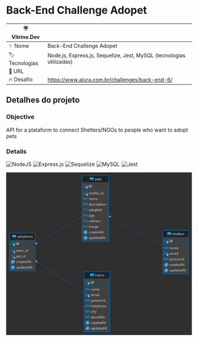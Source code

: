 
# Back-End Challenge Adopet

| :placard: Vitrine.Dev |     |
| -------------  | --- |
| :sparkles: Nome        | Back-End Challenge Adopet
| :label: Tecnologias | Node.js, Express.js, Sequelize, Jest, MySQL (tecnologias utilizadas)
| :rocket: URL         | 
| :fire: Desafio     | https://www.alura.com.br/challenges/back-end-6/

## Detalhes do projeto

### Objective
API for a plataform to connect Shelters/NGOs to people who want to adopt pets

### Details
![NodeJS](https://img.shields.io/badge/node.js-6DA55F?style=for-the-badge&logo=node.js&logoColor=white)
![Express.js](https://img.shields.io/badge/express.js-%23404d59.svg?style=for-the-badge&logo=express&logoColor=%2361DAFB)
![Sequelize](https://img.shields.io/badge/Sequelize-52B0E7?style=for-the-badge&logo=Sequelize&logoColor=white)
![MySQL](https://img.shields.io/badge/mysql-%2300f.svg?style=for-the-badge&logo=mysql&logoColor=white)
![Jest](https://img.shields.io/badge/-jest-%23C21325?style=for-the-badge&logo=jest&logoColor=white)

![alt text](https://github.com/thisantm/desafio-back-end-adopet/blob/master/images/adopet.png?raw=true)
